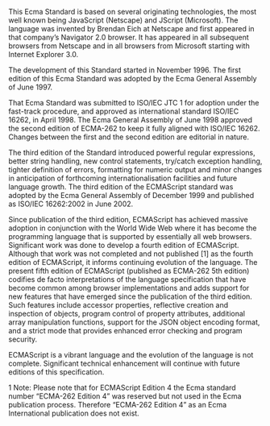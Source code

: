 This Ecma Standard is based on several originating technologies, the most well known being JavaScript (Netscape) and JScript (Microsoft). The language was invented by Brendan Eich at Netscape and first appeared in that company’s Navigator 2.0 browser. It has appeared in all subsequent browsers from Netscape and in all browsers from Microsoft starting with Internet Explorer 3.0.

The development of this Standard started in November 1996. The first edition of this Ecma Standard was adopted by the Ecma General Assembly of June 1997.

That Ecma Standard was submitted to ISO/IEC JTC 1 for adoption under the fast-track procedure, and approved as international standard ISO/IEC 16262, in April 1998. The Ecma General Assembly of June 1998 approved the second edition of ECMA-262 to keep it fully aligned with ISO/IEC 16262. Changes between the first and the second edition are editorial in nature.

The third edition of the Standard introduced powerful regular expressions, better string handling, new control statements, try/catch exception handling, tighter definition of errors, formatting for numeric output and minor changes in anticipation of forthcoming internationalisation facilities and future language growth. The third edition of the ECMAScript standard was adopted by the Ecma General Assembly of December 1999 and published as ISO/IEC 16262:2002 in June 2002.

Since publication of the third edition, ECMAScript has achieved massive adoption in conjunction with the World Wide Web where it has become the programming language that is supported by essentially all web browsers. Significant work was done to develop a fourth edition of ECMAScript. Although that work was not completed and not published [1] as the fourth edition of ECMAScript, it informs continuing evolution of the language. The present fifth edition of ECMAScript (published as ECMA-262 5th edition) codifies de facto interpretations of the language specification that have become common among browser implementations and adds support for new features that have emerged since the publication of the third edition. Such features include accessor properties, reflective creation and inspection of objects, program control of property attributes, additional array manipulation functions, support for the JSON object encoding format, and a strict mode that provides enhanced error checking and program security.

ECMAScript is a vibrant language and the evolution of the language is not complete. Significant technical enhancement will continue with future editions of this specification.

1 Note: Please note that for ECMAScript Edition 4 the Ecma standard number “ECMA-262 Edition 4” was reserved but not used in the Ecma publication process. Therefore “ECMA-262 Edition 4” as an Ecma International publication does not exist.
